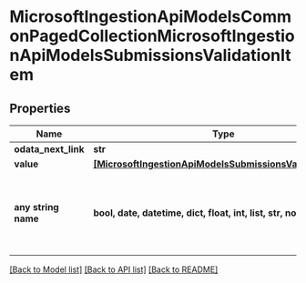 # MicrosoftIngestionApiModelsCommonPagedCollectionMicrosoftIngestionApiModelsSubmissionsValidationItem


## Properties
Name | Type | Description | Notes
------------ | ------------- | ------------- | -------------
**odata_next_link** | **str** |  | [optional] 
**value** | [**[MicrosoftIngestionApiModelsSubmissionsValidationItem]**](MicrosoftIngestionApiModelsSubmissionsValidationItem.md) |  | [optional] 
**any string name** | **bool, date, datetime, dict, float, int, list, str, none_type** | any string name can be used but the value must be the correct type | [optional]

[[Back to Model list]](../README.md#documentation-for-models) [[Back to API list]](../README.md#documentation-for-api-endpoints) [[Back to README]](../README.md)


